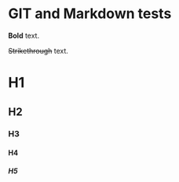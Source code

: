 # GIT and Markdown tests


**Bold** text.

~~Strikethrough~~ text.

# H1

## H2

### H3

#### H4

##### H5
